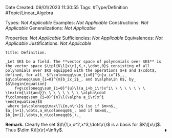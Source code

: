 <div class="topSpace"></div>

Date Created: 09/01/2023 11:30:55
Tags: #Type/Definition #Topic/Linear_Algebra

Types: _Not Applicable_
Examples: _Not Applicable_
Constructions: _Not Applicable_
Generalizations: _Not Applicable_

Properties: _Not Applicable_
Sufficiencies: _Not Applicable_
Equivalences: _Not Applicable_
Justifications: _Not Applicable_

``` ad-Definition
title: Definition.

_Let $K$ be a field. The **vector space of polynomials over $K$** is the vector space $\tpl{K\l[x\r],K,+,\cdot,0}$ consisting of all polynomials over $K$ equipped with the operations $+$ and $\cdot$, defined, for all_ $f\coloneqq\sum_{i=0}^{n}a_ix^1$_,_ $g\coloneqq\sum_{i=0}^{m}b_ix_i$_, and $\alpha\in K$, by_
$$\begin{equation}
    f+g\coloneqq\sum_{i=0}^{u}\l(a_i+b_i\r)x^i\ \ \ \ \ \ \ \ \textrm{\it{and}}\ \ \ \ \ \ \ \ \alpha\cdot f\coloneqq\sum_{i=0}^{n}\l(\alpha a_i\r)x^i
\end{equation}$$
_where $u\coloneqq\max\l\{m,n\r\}$ (so if $m>n$,_ $a_{n+1},\dots,a_m\coloneqq0$_, and if $n>m$,_ $b_{m+1},\dots,b_n\coloneqq0$_)._

```

**Remark.** Clearly the set $\l\{1,x,x^2,x^3,\dots\r\}$ is a basis for $K\l[x\r]$. Thus $\dim K\l[x\r]=\infty$.<span style="float:right;">$\blacklozenge$</span>
